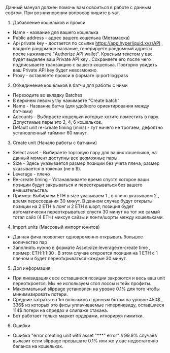 Данный мануал должен помочь вам освоиться в работе с данным софтом. При возникновении вопросов пишите в чат.

1. Добавление кошельков и прокси

- Name - название для вашего кошелька
- Public address - адрес вашего кошелька (Метамаска)
- Api private key - достается по ссылке https://app.hyperliquid.xyz/API , вводите рандомное название, генерируете рандомный адрес и после нажимаете "Authorize API wallet". Красным текстом у вас будет выделен ваш Private API key . Сохраняете его после чего подписываете транзакцию с вашего кошелька. Повторно увидеть ваш Private API key будет невозможно.
- Proxy - вставляете прокси в формате ip:port:log:pass

2. Объединение кошельков в батчи для работы с ними

- Переходите во вкладку Batches
- В верхнем левом углу нажимаете "Create batch"
- Name - Название батча (для удобного ориентирования между батчами)
- Accounts - Выбираете кошельки которые хотите поместить в пару. Допустимые пары это 2, 4, 6 кошельков.
- Default unit re-create timing (mins) - тут ничего не трогаем, дефолтно установленный тайминг 60 минут.

3. Create unit (Начало работы с батчами)

- Select asset - Выбираете торговую пару для ваших кошельков, на данный момент доступны все возможные пары.
- Size - Здесь указывается размер позиции без учета плеча, размер указывается в токенах (не в $).
- Leverage - плечо
- Re-create timing - Устанавливаете время спустя которое ваши позиции будут закрываться и переоткрываться без вашего вмешательства.
- Пример: Выбираем ETH в size указываем 1 , в плечо указываем 2 , время пересоздания 30 минут. В данном случае будут открыты позиции на 2 ETH в лонг и 2 ETH в шорт, позиция будет автоматически переоткрываться спустя 30 минут на тот же самый тотал сайз (4 ETH) миксуя сайзы и лонги/шорты между кошельками.

4. Import units (Массовый импорт юнитов)

- Данная фича позволяет одновременно открывать большое количество пар
- Заполнять нужно в формате Asset:size:leverage:re-create time , пример: ETH:1:1:30 . В этом случае откроется позиция на 1 ETH с 1 плечом и будет переоткрываться каждые 30 минут.

5. Доп информация

- При ликвидациях все оставшиеся позиции закроются и весь ваш unit переоткроется. Мы не используем стоп лоссы и тейк профиты.
- Максимальный slippage установлен на уровне 0.1% для того чтобы минимизировать потери.
- Средние затраты на 1m вольюмов с данным ботом на уровне 450$ , 336$ из которых это фисы уплачиваемые гиперликвиду, оставшиеся 114$ потери на спредах и слипаже стакана.
- Бот работает только маркет ордерами, игнорируя лимитки.

6. Ошибки

- Ошибка "error creating unit with asset "\*\*\*" error" в 99.9% случаев вылазит если slippage превышате 0.1% или же у вас недостаточно баланса на кошельках.
